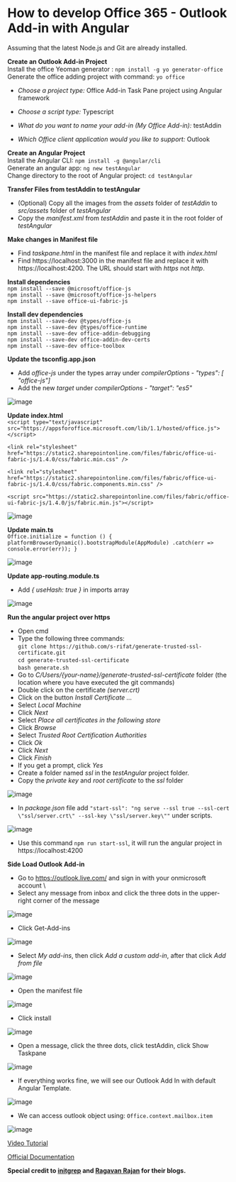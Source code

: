 # How to develop Office 365 - Outlook Add-in with Angular

Assuming that the latest Node.js and Git are already installed.

**Create an Outlook Add-in Project** \
Install the office Yeoman generator : `npm install -g yo generator-office` \
Generate the office adding project with command: `yo office`

* _Choose a project type:_
    Office Add-in Task Pane project using Angular framework

 * _Choose a script type:_ 
     Typescript
    
 * _What do you want to name your add-in (My Office Add-in):_
   testAddin

 * _Which Office client application would you like to support:_ 
   Outlook


**Create an Angular Project**\
Install the Angular CLI: `npm install -g @angular/cli`\
Generate an angular app: `ng new testAngular`\
Change directory to the root of Angular project: `cd testAngular`

**Transfer Files from testAddin to testAngular**
* (Optional) Copy all the images from the _assets_ folder of _testAddin_ to _src/assets_ folder of _testAngular_
* Copy the _manifest.xml_ from _testAddin_ and paste it in the root folder of _testAngular_

**Make changes in Manifest file**
* Find _taskpane.html_ in the manifest file and replace it with _index.html_
* Find https://localhost:3000 in the manifest file and replace it with https://localhost:4200. The URL should start with _https_ not _http_.

**Install dependencies** \
`npm install --save @microsoft/office-js` \
`npm install --save @microsoft/office-js-helpers` \
`npm install --save office-ui-fabric-js`

**Install dev dependencies** \
`npm install --save-dev @types/office-js`\
`npm install --save-dev @types/office-runtime`\
`npm install --save-dev office-addin-debugging`\
`npm install --save-dev office-addin-dev-certs`\
`npm install --save-dev office-toolbox`

**Update the tsconfig.app.json**
* Add _office-js_ under the types array under _compilerOptions_ - _"types": [ "office-js"]_ 
* Add the new _target_ under _compilerOptions_ - _"target": "es5"_

![image](https://user-images.githubusercontent.com/47311938/219958768-4bd4a762-1706-47f1-b50e-93dd03552907.png)

**Update index.html**\
`<script type="text/javascript" src="https://appsforoffice.microsoft.com/lib/1.1/hosted/office.js"></script>` 

`<link rel="stylesheet" href="https://static2.sharepointonline.com/files/fabric/office-ui-fabric-js/1.4.0/css/fabric.min.css" />` 

`<link rel="stylesheet" href="https://static2.sharepointonline.com/files/fabric/office-ui-fabric-js/1.4.0/css/fabric.components.min.css" />` 

`<script src="https://static2.sharepointonline.com/files/fabric/office-ui-fabric-js/1.4.0/js/fabric.min.js"></script>`

![image](https://user-images.githubusercontent.com/47311938/219958085-c356920f-265b-4641-ae17-a757bdc2da24.png)

**Update main.ts** \
`Office.initialize = function () {
  platformBrowserDynamic().bootstrapModule(AppModule)
  .catch(err => console.error(err));
}`

![image](https://user-images.githubusercontent.com/47311938/219958850-8ccb525d-4b11-4007-b5b3-98db3b3224d3.png)

**Update app-routing.module.ts**
* Add _{ useHash: true }_ in imports array

![image](https://user-images.githubusercontent.com/47311938/219958908-39d3640a-7c23-4068-9766-b5aa5aec15bf.png)

**Run the angular project over https**
*	Open cmd
*	Type the following three commands:\
	`git clone https://github.com/s-rifat/generate-trusted-ssl-certificate.git`\
	`cd generate-trusted-ssl-certificate`\
	`bash generate.sh`
*	Go to _C/Users/{your-name}/generate-trusted-ssl-certificate_ folder (the location where you have executed the git commands)
*	Double click on the certificate _(server.crt)_
*	Click on the button _Install Certificate …_
*	Select _Local Machine_
*	Click _Next_
*	Select _Place all certificates in the following store_
*	Click _Browse_
*	Select _Trusted Root Certification Authorities_
*	Click _Ok_
*	Click _Next_
*	Click _Finish_
*	If you get a prompt, click _Yes_
*	Create a folder named _ssl_ in the _testAngular_ project folder.
*	Copy the _private key_ and _root certificate_ to the _ssl_ folder

![image](https://user-images.githubusercontent.com/47311938/219958652-21636754-836d-48b1-bef0-fba10d59c6bb.png)

* In _package.json_ file add `"start-ssl": "ng serve --ssl true --ssl-cert \"ssl/server.crt\" --ssl-key \"ssl/server.key\""` under scripts.

![image](https://user-images.githubusercontent.com/47311938/219960773-8ac6f7f8-59a8-44d5-8208-f77c9cc3111f.png)

* Use this command `npm run start-ssl`, it will run the angular project in https://localhost:4200


**Side Load Outlook Add-in**
*	Go to https://outlook.live.com/ and sign in with your onmicrosoft account \
*	Select any message from inbox and click the three dots in the upper-right corner of the message

![image](https://user-images.githubusercontent.com/47311938/219959232-245b4c3a-423a-4af5-911a-fa9825989219.png)


* Click Get-Add-ins 


![image](https://user-images.githubusercontent.com/47311938/219959260-46f88c5c-4be1-4c88-a1e6-1ea6e7f47803.png)


* Select _My add-ins_, then click _Add a custom add-in_, after that click _Add from file_


![image](https://user-images.githubusercontent.com/47311938/219960879-5ffd22e7-c624-4396-ac4d-1bbbb5d456dd.png)



*	Open the manifest file



![image](https://user-images.githubusercontent.com/47311938/219959673-93445989-479a-491d-8c8e-4dbf029ab30e.png)


* 	Click install


![image](https://user-images.githubusercontent.com/47311938/219959709-0da6f988-aaa2-4bf4-b2f4-a68ddda66a6d.png)


* Open a message, click the three dots, click testAddin, click Show Taskpane


![image](https://user-images.githubusercontent.com/47311938/219962363-abf0d9af-b534-4b27-8789-842b7dbb4012.png)



* If everything works fine, we will see our Outlook Add In with default Angular Template.


![image](https://user-images.githubusercontent.com/47311938/219959771-1e55ca3f-05d4-492e-8b21-8c62a0e0bc4a.png)


* We can access outlook object using: `Office.context.mailbox.item` 


![image](https://user-images.githubusercontent.com/47311938/219960987-4fbf44a5-bb05-4d06-9e98-b0b0fb5443b3.png)

[Video Tutorial](https://youtu.be/2LoSHS5mpCY)

[Official Documentation](https://learn.microsoft.com/en-us/office/dev/add-ins/outlook/)

 **Special credit to [initgrep](https://www.initgrep.com/posts/javascript/angular/microsoft-office-addin-using-angular-cli)
 and [Ragavan Rajan](https://ragavanrajan.medium.com/building-office-add-in-using-angular-8-209624ba61ed) for their blogs.**



















